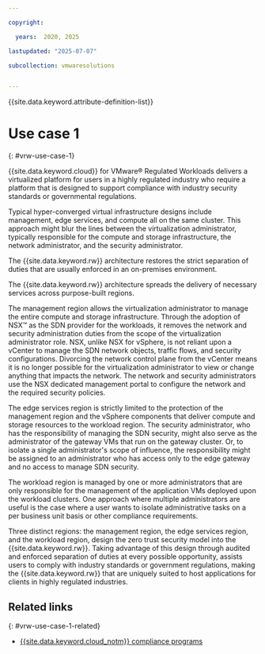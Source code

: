 ```yaml
---

copyright:

  years:  2020, 2025

lastupdated: "2025-07-07"

subcollection: vmwaresolutions


---
```


{{site.data.keyword.attribute-definition-list}}

# Use case 1
{: #vrw-use-case-1}



{{site.data.keyword.cloud}} for VMware® Regulated Workloads delivers a virtualized platform for users in a highly regulated industry who require a platform that is designed to support compliance with industry security standards or governmental regulations.

Typical hyper-converged virtual infrastructure designs include management, edge services, and compute all on the same cluster. This approach might blur the lines between the virtualization administrator, typically responsible for the compute and storage infrastructure, the network administrator, and the security administrator.

The {{site.data.keyword.rw}} architecture restores the strict separation of duties that are usually enforced in an on-premises environment.

The {{site.data.keyword.rw}} architecture spreads the delivery of necessary services across purpose-built regions.

The management region allows the virtualization administrator to manage the entire compute and storage infrastructure. Through the adoption of NSX™ as the SDN provider for the workloads, it removes the network and security administration duties from the scope of the virtualization administrator role. NSX, unlike NSX for vSphere, is not reliant upon a vCenter to manage the SDN network objects, traffic flows, and security configurations. Divorcing the network control plane from the vCenter means it is no longer possible for the virtualization administrator to view or change anything that impacts the network.
The network and security administrators use the NSX dedicated management portal to configure the network and the required security policies.

The edge services region is strictly limited to the protection of the management region and the vSphere components that deliver compute and storage resources to the workload region. The security administrator, who has the responsibility of managing the SDN security, might also serve as the administrator of the gateway VMs that run on the gateway cluster. Or, to isolate a single administrator's scope of influence, the responsibility might be assigned to an administrator who has access only to the edge gateway and no access to manage SDN security.

The workload region is managed by one or more administrators that are only responsible for the management of the application VMs deployed upon the workload clusters. One approach where multiple administrators are useful is the case where a user wants to isolate administrative tasks on a per business unit basis or other compliance requirements.

Three distinct regions: the management region, the edge services region, and the workload region, design the zero trust security model into the {{site.data.keyword.rw}}. Taking advantage of this design through audited and enforced separation of duties at every possible opportunity, assists users to comply with industry standards or government regulations, making the {{site.data.keyword.rw}} that are uniquely suited to host applications for clients in highly regulated industries.

## Related links
{: #vrw-use-case-1-related}

* [{{site.data.keyword.cloud_notm}} compliance programs](https://www.ibm.com/cloud/compliance)
